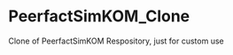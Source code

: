 PeerfactSimKOM_Clone
====================

Clone of PeerfactSimKOM Respository, just for custom use
